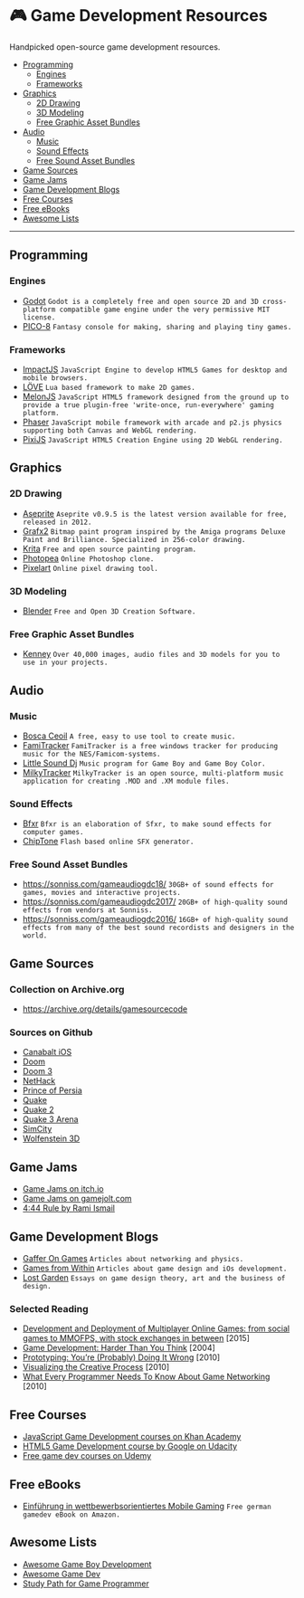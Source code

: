 # :video_game: Game Development Resources

Handpicked open-source game development resources.

- [Programming](#programming)
    - [Engines](#engines)
    - [Frameworks](#frameworks)
- [Graphics](#graphics)
    - [2D Drawing](#2d-drawing)
    - [3D Modeling](#3d-modeling)
    - [Free Graphic Asset Bundles](#free-graphic-asset-bundles)
- [Audio](#audio)
    - [Music](#music)
    - [Sound Effects](#sound-effects)
    - [Free Sound Asset Bundles](#free-sound-asset-bundles)
- [Game Sources](#game-sources)
- [Game Jams](#game-jams)
- [Game Development Blogs](#game-development-blogs)
- [Free Courses](#free-courses)
- [Free eBooks](#free-ebooks)
- [Awesome Lists](#awesome-lists)

---

## Programming

### Engines
- [Godot](https://godotengine.org/) ``Godot is a completely free and open source 2D and 3D cross-platform compatible game engine under the very permissive MIT license.``
- [PICO-8](https://www.lexaloffle.com/pico-8.php) ``Fantasy console for making, sharing and playing tiny games.``

### Frameworks
- [ImpactJS](https://impactjs.com/) ``JavaScript Engine to develop HTML5 Games for desktop and mobile browsers.``
- [LÖVE](https://love2d.org/) ``Lua based framework to make 2D games.``
- [MelonJS](http://melonjs.org/) ``JavaScript HTML5 framework designed from the ground up to provide a true plugin-free 'write-once, run-everywhere' gaming platform.``
- [Phaser](https://phaser.io) ``JavaScript mobile framework with arcade and p2.js physics supporting both Canvas and WebGL rendering.``
- [PixiJS](http://www.pixijs.com/) ``JavaScript HTML5 Creation Engine using 2D WebGL rendering.``

## Graphics

### 2D Drawing
- [Aseprite](https://www.aseprite.org/older-versions/) ``Aseprite v0.9.5 is the latest version available for free, released in 2012.``
- [Grafx2](http://grafx2.chez.com/) ``Bitmap paint program inspired by the Amiga programs Deluxe Paint and Brilliance. Specialized in 256-color drawing.``
- [Krita](https://krita.org/) ``Free and open source painting program.``
- [Photopea](https://www.photopea.com/) ``Online Photoshop clone.``
- [Pixelart](https://www.pixilart.com/) ``Online pixel drawing tool.``

### 3D Modeling
- [Blender](https://www.blender.org/) ``Free and Open 3D Creation Software.``
  
### Free Graphic Asset Bundles
- [Kenney](https://kenney.nl/) ``Over 40,000 images, audio files and 3D models for you to use in your projects. ``

## Audio

### Music

- [Bosca Ceoil](https://boscaceoil.net/) ``A free, easy to use tool to create music.``
- [FamiTracker](http://famitracker.com/) ``FamiTracker is a free windows tracker for producing music for the NES/Famicom-systems.``
- [Little Sound Dj](https://www.littlesounddj.com/) ``Music program for Game Boy and Game Boy Color.``
- [MilkyTracker](https://milkytracker.titandemo.org/) ``MilkyTracker is an open source, multi-platform music application for creating .MOD and .XM module files.``

### Sound Effects

- [Bfxr](https://www.bfxr.net/) ``Bfxr is an elaboration of Sfxr, to make sound effects for computer games.``
- [ChipTone](http://sfbgames.com/chiptone/) ``Flash based online SFX generator.``

### Free Sound Asset Bundles

- https://sonniss.com/gameaudiogdc18/
  ``30GB+ of sound effects for games, movies and interactive projects.``
- https://sonniss.com/gameaudiogdc2017/
  ``20GB+ of high-quality sound effects from vendors at Sonniss.``
- https://sonniss.com/gameaudiogdc2016/
  ``16GB+ of high-quality sound effects from many of the best sound recordists and designers in the world.``

## Game Sources

### Collection on Archive.org
- https://archive.org/details/gamesourcecode

### Sources on Github
- [Canabalt iOS](https://github.com/ericjohnson/canabalt-ios)
- [Doom](https://github.com/id-Software/DOOM)
- [Doom 3](https://github.com/id-Software/DOOM-3)
- [NetHack](https://github.com/NetHack/NetHack)
- [Prince of Persia](https://github.com/jmechner/Prince-of-Persia-Apple-II)
- [Quake](https://github.com/id-Software/Quake)
- [Quake 2](https://github.com/id-Software/Quake-2)
- [Quake 3 Arena](https://github.com/id-Software/Quake-III-Arena)
- [SimCity](https://github.com/simhacker/micropolis)
- [Wolfenstein 3D](https://github.com/id-Software/wolf3d)

## Game Jams
- [Game Jams on itch.io](https://itch.io/jams)
- [Game Jams on gamejolt.com](http://jams.gamejolt.com/)
- [4:44 Rule by Rami Ismail](https://www.youtube.com/watch?v=lPyYZjCQ0Is)

## Game Development Blogs
- [Gaffer On Games](https://gafferongames.com/) ``Articles about networking and physics.``
- [Games from Within](http://gamesfromwithin.com/) ``Articles about game design and iOs development.``
- [Lost Garden](https://lostgarden.home.blog/) ``Essays on game design theory, art and the business of design.``

### Selected Reading
- [Development and Deployment of Multiplayer Online Games: from social games to MMOFPS, with stock exchanges in between](http://ithare.com/contents-of-development-and-deployment-of-massively-multiplayer-games-from-social-games-to-mmofps-with-stock-exchanges-in-between/) [2015]
- [Game Development: Harder Than You Think](https://queue.acm.org/detail.cfm?id=971590) [2004]
- [Prototyping: You’re (Probably) Doing It Wrong](http://gamesfromwithin.com/prototyping-youre-probably-doing-it-wrong) [2010]
- [Visualizing the Creative Process](https://lostgarden.home.blog/2010/08/17/visualizing-the-creative-process/) [2010]
- [What Every Programmer Needs To Know About Game Networking](https://gafferongames.com/post/what_every_programmer_needs_to_know_about_game_networking/) [2010]

## Free Courses
- [JavaScript Game Development courses on Khan Academy](https://www.khanacademy.org/computing/cs/programming-games-visualizations)
- [HTML5 Game Development course by Google on Udacity](https://www.udacity.com/course/html5-game-development--cs255)
- [Free game dev courses on Udemy](https://www.udemy.com/courses/development/game-development/?price=price-free&sort=popularity)

## Free eBooks
- [Einführung in wettbewerbsorientiertes Mobile Gaming](http://m.amazonappservices.com/de-Competitive-Mobile-Gaming-eBook) ``Free german gamedev eBook on Amazon.``

## Awesome Lists
- [Awesome Game Boy Development](https://github.com/gbdev/awesome-gbdev)
- [Awesome Game Dev](https://github.com/mbrukman/awesome-gamedev)
- [Study Path for Game Programmer](https://github.com/miloyip/game-programmer)
